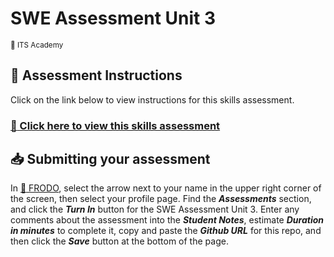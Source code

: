 # SWE Assessment Unit 3

<sup>:apple: ITS Academy</sup>

## :memo: Assessment Instructions

Click on the link below to view instructions for this skills assessment.

### [:link: Click here to view this skills assessment](https://fellowship.hackbrightacademy.com/materials/assessments/jm-assess-3/)

## :inbox_tray: Submitting your assessment

In [:link: FRODO](https://fellowship.hackbrightacademy.com/), select the arrow next to your name in the upper right corner of the screen, then select your profile page. Find the **_Assessments_** section, and click the **_Turn In_** button for the SWE Assessment Unit 3. Enter any comments about the assessment into the **_Student Notes_**, estimate **_Duration in minutes_** to complete it, copy and paste the **_Github URL_** for this repo, and then click the **_Save_** button at the bottom of the page.
